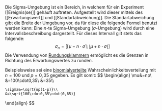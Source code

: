 Die Sigma-Umgebung ist ein Bereich, in welchem für ein Experiment [[Ereignis(se)]] gehäuft auftreten. Aufgestellt wird dieser mittels des [[Erwartungswert]] und [[Standartabweichung]]. Die Standartabweichung gibt die Breite der Umgebung vor, da für diese die folgende Formel benutzt werden kann:
Eine $n$-te Sigma-Umgebung ($\sigma$-Umgebung) wird durch eine Intervallsbeschreibung dargestellt.
Für dieses Intervall gilt stets das folgende:
$$
\sigma_n=\left[\lceil\mu-n\cdot\sigma\rceil;\lfloor\mu+n\cdot\sigma\rfloor\right]
$$
Die Verwendung von [Rundungsklammern](Runden) ermöglicht es die Grenzen in Richtung des Erwartungswertes zu runden.

Beispielsweise sei eine [binomialverteilte](Binomialverteilung) Wahrscheinlichkeitsverteilung mit $n=100$ und $p=0,35$ gegeben.
Es gilt somit:
$$
\begin{align}
	\mu&=np\\
	&=100\cdot0,35\\
	&=35\\\\
	
	\sigma&=\sqrt{np(1-p)}\\
	&=\sqrt{100\cdot0,35\cdot(0,65)}
\end{align}
$$